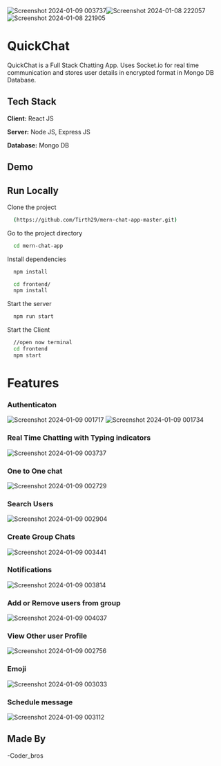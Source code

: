 ![Screenshot 2024-01-09 003737](https://github.com/Tirth29/mern-chat-app-master/assets/97218429/19d6e14f-4a40-4f2d-a621-fb6520dde027)![Screenshot 2024-01-08 222057](https://github.com/Tirth29/mern-chat-app-master/assets/97218429/c021a615-c011-4a23-bd36-52b150954de7)![Screenshot 2024-01-08 221905](https://github.com/Tirth29/mern-chat-app-master/assets/97218429/f6ca8018-0fd4-4f9b-bad0-256ce380b8b5)
# QuickChat

QuickChat is a Full Stack Chatting App.
Uses Socket.io for real time communication and stores user details in encrypted format in Mongo DB Database.
## Tech Stack

**Client:** React JS

**Server:** Node JS, Express JS

**Database:** Mongo DB
  
## Demo


## Run Locally

Clone the project

```bash
  (https://github.com/Tirth29/mern-chat-app-master.git)
```

Go to the project directory

```bash
  cd mern-chat-app
```

Install dependencies

```bash
  npm install
```

```bash
  cd frontend/
  npm install
```

Start the server

```bash
  npm run start
```
Start the Client

```bash
  //open now terminal
  cd frontend
  npm start
```

  
# Features

### Authenticaton
![Screenshot 2024-01-09 001717](https://github.com/Tirth29/mern-chat-app-master/assets/97218429/b26598bd-f452-40b9-856d-6d3e2b3257f8)
![Screenshot 2024-01-09 001734](https://github.com/Tirth29/mern-chat-app-master/assets/97218429/47e9051e-fea3-41cf-b4ca-3448a3a7d965)

### Real Time Chatting with Typing indicators
![Screenshot 2024-01-09 003737](https://github.com/Tirth29/mern-chat-app-master/assets/97218429/9819748f-b217-4abf-a45b-f1cf3c288d9a)

### One to One chat
![Screenshot 2024-01-09 002729](https://github.com/Tirth29/mern-chat-app-master/assets/97218429/3cfa02e8-39e8-4059-bf3f-e1d4eae9cd45)

### Search Users
![Screenshot 2024-01-09 002904](https://github.com/Tirth29/mern-chat-app-master/assets/97218429/3412e182-0065-4862-8abf-5b0bb3d868db)

### Create Group Chats
![Screenshot 2024-01-09 003441](https://github.com/Tirth29/mern-chat-app-master/assets/97218429/6273cf7a-81bd-476e-8b97-6f6b51b4d501)

### Notifications 
![Screenshot 2024-01-09 003814](https://github.com/Tirth29/mern-chat-app-master/assets/97218429/e8f6de7b-2020-4437-8e4e-b41905e90b4e)

### Add or Remove users from group
![Screenshot 2024-01-09 004037](https://github.com/Tirth29/mern-chat-app-master/assets/97218429/7748beda-a7a0-49c4-84ce-657d00dacd38)

### View Other user Profile
![Screenshot 2024-01-09 002756](https://github.com/Tirth29/mern-chat-app-master/assets/97218429/b574acc4-cabb-4669-9817-6b50aaf2f23e)

### Emoji
![Screenshot 2024-01-09 003033](https://github.com/Tirth29/mern-chat-app-master/assets/97218429/2122f158-dad2-4f09-8d43-5aeebdfe2d04)

### Schedule message
![Screenshot 2024-01-09 003112](https://github.com/Tirth29/mern-chat-app-master/assets/97218429/14f415af-9853-40fc-8736-03677d240581)



## Made By

-Coder_bros

  
